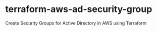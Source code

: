 # terraform-aws-ad-security-group
Create Security Groups for Active Directory in AWS using Terraform
